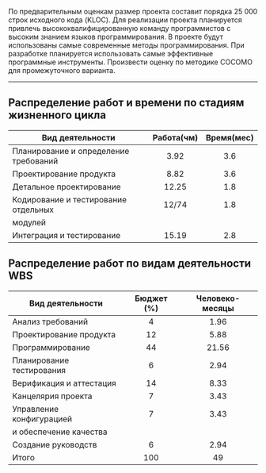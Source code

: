 По предварительным оценкам размер проекта составит порядка 25 000 строк
исходного кода (KLOC). Для реализации проекта планируется привлечь
высококвалифицированную команду программистов с высоким знанием языков
программирования. В проекте будут использованы самые современные методы
программирования. При разработке планируется использовать самые эффективные
программные инструменты. Произвести оценку по методике COCOMO для
промежуточного варианта.
***
## Распределение работ и времени по стадиям жизненного цикла
|Вид деятельности                      |Работа(чм)|Время(мес)     |
|--------------------------------------|:--------:|:-------------:|
|Планирование и определение требований |3.92      |3.6            |
|Проектирование продукта               |8.82      |3.6            |
|Детальное проектирование              |12.25     |1.8            |
|Кодирование и тестирование отдельных  |12/74     |1.8            |
|модулей                               |          |               |
|Интеграция и тестирование             |15.19     |2.8            |


## Распределение работ по видам деятельности WBS
|Вид деятельности         |Бюджет (%)|Человеко-месяцы|
|-------------------------|:--------:|:-------------:|
|Анализ требований        |4         |1.96           |
|Проектирование продукта  |12        |5.88           |
|Программирование         |44        |21.56          |
|Планирование тестирования|6         |2.94           |
|Верификация и аттестация |14        |8.33           |
|Канцелярия проекта       |7         |3.43           |
|Управление конфигурацией |7         |3.43           |
|и обеспечение качества   |          |               |
|Создание руководств      |6         |2.94           |
|Итого                    |100       |49             |

